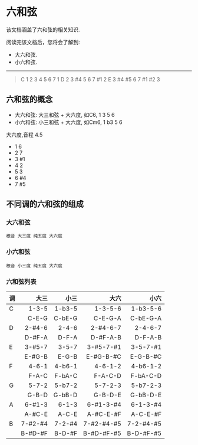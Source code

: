 六和弦
======

该文档涵盖了六和弦的相关知识.

阅读完该文档后，您将会了解到:

* 大六和弦.
* 小六和弦.

--------------------------------------------------------------------------------

> C 1 2 3 4 5 6 7 1
> D 2 3 #4 5 6 7 #1 2
> E 3 #4 #5 6 7 #1 #2 3

六和弦的概念
------------

- 大六和弦: 大三和弦 + 大六度, 如C6,  1 3  5 6
- 小六和弦: 小三和弦 + 大六度, 如Cm6, 1 b3 5 6

大六度,音程 4.5

- 1 6
- 2 7
- 3 #1
- 4 2
- 5 3
- 6 #4
- 7 #5

不同调的六和弦的组成
--------------------

### 大六和弦

```
根音 大三度 纯五度 大六度
```

### 小六和弦

```
根音 小三度 纯五度 大六度
```

### 六和弦列表

| 调  | 大三    |  小三  | 大六     | 小六
| --- | ------: | -----: | -------: |----:  |
| C   | 1-3-5   | 1-b3-5 | 1-3-5-6  | 1-b3-5-6 |
|     | C-E-G   | C-bE-G | C-E-G-A   | C-bE-G-A |
| D   | 2-#4-6  | 2-4-6  | 2-#4-6-7  | 2-4-6-7  |
|     | D-#F-A  | D-F-A  | D-#F-A-B  | D-F-A-B  |
| E   | 3-#5-7  | 3-5-7  | 3-#5-7-#1  | 3-5-7-#1  |
|     | E-#G-B  | E-G-B  | E-#G-B-#C  | E-G-B-#C  |
| F   | 4-6-1   | 4-b6-1 | 4-6-1-2   | 4-b6-1-2 |
|     | F-A-C   | F-bA-C | F-A-C-D   | F-bA-C-D |
| G   | 5-7-2   | 5-b7-2 | 5-7-2-3   | 5-b7-2-3 |
|     | G-B-D   | G-bB-D | G-B-D-E   | G-bB-D-E |
| A   | 6-#1-3  | 6-1-3  | 6-#1-3-#4  | 6-1-3-#4 |
|     | A-#C-E  | A-C-E  | A-#C-E-#F  | A-C-E-#F |
| B   | 7-#2-#4 | 7-2-#4 | 7-#2-#4-#5 | 7-2-#4-#5 |
|     | B-#D-#F | B-D-#F | B-#D-#F-#5 | B-D-#F-#5 |
